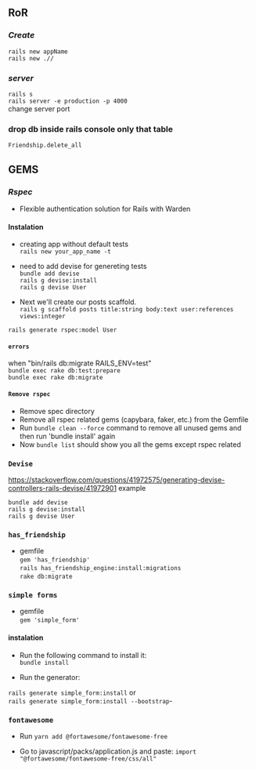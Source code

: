 ## RoR 

### **_Create_**
``rails new appName``<br>
``rails new .//``<br> 

### **_server_**
``rails s``<br>
``rails server -e production -p 4000``<br> change server  port

### drop db inside rails console only that table
``Friendship.delete_all``

## GEMS

### **_Rspec_**
- Flexible authentication solution for Rails with Warden

#### Instalation
- creating app without default tests<br>
``rails new your_app_name -t`` 

- need to add devise for genereting tests<br>
``bundle add devise``<br>
``rails g devise:install``<br>
``rails g devise User``

- Next we'll create our posts scaffold.<br>
``rails g scaffold posts title:string body:text user:references views:integer``<br>

 ``rails generate rspec:model User``
 
 #### ```errors```
 when "bin/rails db:migrate RAILS_ENV=test" <br>
 ```bundle exec rake db:test:prepare```<br>
 ```bundle exec rake db:migrate```

#### ```Remove rspec```

- Remove spec directory
- Remove all rspec related gems (capybara, faker, etc.) from the Gemfile
- Run `bundle clean --force` command to remove all unused gems and then run 'bundle install' again
- Now ``bundle list`` should show you all the gems except rspec related

### `Devise`

https://stackoverflow.com/questions/41972575/generating-devise-controllers-rails-devise/41972901
example

``bundle add devise``<br>
``rails g devise:install``<br>
``rails g devise User``<br>

### ``has_friendship``<br>
- gemfile <br>
``gem 'has_friendship'``<br>
``rails has_friendship_engine:install:migrations``<br>
``rake db:migrate``

### ``simple forms``
- gemfile <br>
``gem 'simple_form'``<br>

#### instalation
- Run the following command to install it:<br>
```bundle install```

- Run the generator:

```rails generate simple_form:install``` or<br>
```rails generate simple_form:install --bootstrap```- 

### ```fontawesome```
- Run ```yarn add @fortawesome/fontawesome-free```

- Go to javascript/packs/application.js and paste: ```import "@fortawesome/fontawesome-free/css/all"```
